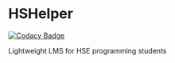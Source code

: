 # HSHelper

[![Codacy Badge](https://api.codacy.com/project/badge/Grade/60f0b22cba104005b4a6a3febcc5ebf6)](https://app.codacy.com/gh/HSHelper/HSHelper?utm_source=github.com&utm_medium=referral&utm_content=HSHelper/HSHelper&utm_campaign=Badge_Grade_Settings)

Lightweight LMS for HSE programming students

